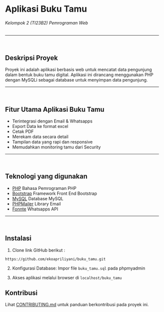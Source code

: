 # Aplikasi Buku Tamu

###### _Kelompok 2 (TI23B2) Pemrograman Web_

<hr><br>

## Deskripsi Proyek

Proyek ini adalah aplikasi berbasis web untuk mencatat data pengunjung dalam bentuk buku tamu digital. Aplikasi ini dirancang menggunakan PHP dengan MySQLi sebagai database untuk menyimpan data pengunjung.

<hr><br>

## Fitur Utama Aplikasi Buku Tamu

- Terintegrasi dengan Email & Whatsapps
- Export Data ke format excel
- Cetak PDF
- Merekam data secara detail
- Tampilan data yang rapi dan responsive
- Memudahkan monitoring tamu dari Security

<hr><br>

## Teknologi yang digunakan
- [PHP](https://www.php.net/) Bahasa Pemrograman PHP
- [Bootstrap](https://getbootstrap.com/) Framework Front End Bootstrap
- [MySQL](https://www.mysql.com/) Database MySQL
- [PHPMailer](https://github.com/phpmailer) Library Email
- [Fonnte](https://fonnte.com/) Whatsapps API

<hr><br>

## Instalasi

1. Clone link GitHub berikut :
```
https://github.com/ekoapriliyani/buku_tamu.git
```
2. Konfigurasi Database: Impor file ```buku_tamu.sql```  pada phpmyadmin

3. Akses aplikasi melalui browser di ```localhost/buku_tamu```

## Kontribusi
Lihat [CONTRIBUTING.md](CONTRIBUTING.md) untuk panduan berkontribusi pada proyek ini.

